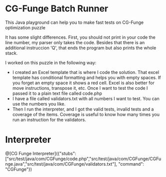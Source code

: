 # CG-Funge Batch Runner

This Java playground can help you to make fast tests on CG-Funge optimization puzzle [](https://www.codingame.com/ide/puzzle/cgfunge-prime) 

It has some slight differences. First, you should not print in your code the line number, my parser only takes the code. Besides that there is an additional instruccion 'Q', that ends the program but also prints the whole stack.

I worked on this puzzle in the following way:

* I created an Excel template that is where I code the solution. That excel template has conditional formatting and helps you with empty spaces. If you forget an empty space it shows a red cell. Excel is also better for move instructions, transpose it, etc. Once I want to test the code I passed it to a plain text file called code.php
* I have a file called validators.txt with all numbers I want to test. You can use the numbers you like.
* Then I run the interpreter, and I got the valid tests, invalid tests and a coverage of the items. Coverage is useful to know how many times you run an instruction for the validators.

# Interpreter

@[CG Funge Interpreter]({"stubs": ["src/test/java/com/CGFunge/code.php","src/test/java/com/CGFunge/CGFunge.java","src/test/java/com/CGFunge/validators.txt"], "command": "CGFunge"})

